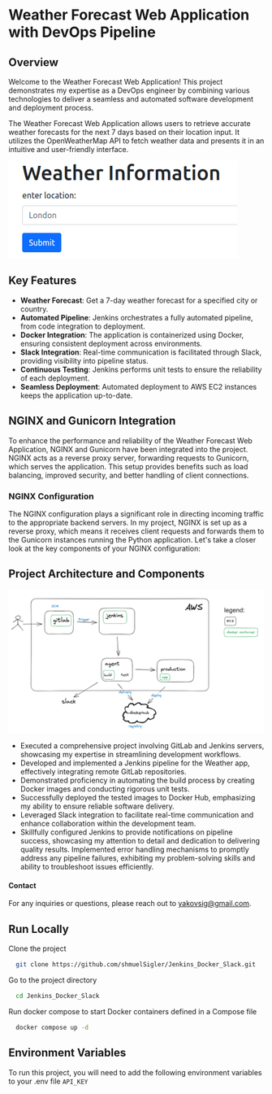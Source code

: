 
# Weather Forecast Web Application with DevOps Pipeline


## Overview
Welcome to the Weather Forecast Web Application! This project demonstrates my expertise as a DevOps engineer by combining various technologies to deliver a seamless and automated software development and deployment process.

The Weather Forecast Web Application allows users to retrieve accurate weather forecasts for the next 7 days based on their location input. It utilizes the OpenWeatherMap API to fetch weather data and presents it in an intuitive and user-friendly interface.

![App Screenshot](https://github.com/shmuelSigler/Jenkins_Docker_Slack/blob/main/weather%20app%20screenshot.png?raw=true)

## Key Features
- **Weather Forecast**: Get a 7-day weather forecast for a specified city or country.
- **Automated Pipeline**: Jenkins orchestrates a fully automated pipeline, from code integration to deployment.
- **Docker Integration**: The application is containerized using Docker, ensuring consistent deployment across environments.
- **Slack Integration**: Real-time communication is facilitated through Slack, providing visibility into pipeline status.
- **Continuous Testing**: Jenkins performs unit tests to ensure the reliability of each deployment.
- **Seamless Deployment**: Automated deployment to AWS EC2 instances keeps the application up-to-date.

## NGINX and Gunicorn Integration
To enhance the performance and reliability of the Weather Forecast Web Application, NGINX and Gunicorn have been integrated into the project. NGINX acts as a reverse proxy server, forwarding requests to Gunicorn, which serves the application. This setup provides benefits such as load balancing, improved security, and better handling of client connections.

### NGINX Configuration
The NGINX configuration plays a significant role in directing incoming traffic to the appropriate backend servers. In my project, NGINX is set up as a reverse proxy, which means it receives client requests and forwards them to the Gunicorn instances running the Python application. Let's take a closer look at the key components of your NGINX configuration:

## Project Architecture and Components

![Architecture](https://github.com/shmuelSigler/Jenkins_Docker_Slack/blob/main/architecture.png?raw=true)

- Executed a comprehensive project involving GitLab and Jenkins servers, showcasing my expertise in streamlining development workflows. 
- Developed and implemented a Jenkins pipeline for the Weather app, effectively integrating remote GitLab repositories. 
- Demonstrated proficiency in automating the build process by creating Docker images and conducting rigorous unit tests. 
- Successfully deployed the tested images to Docker Hub, emphasizing my ability to ensure reliable software delivery. 
- Leveraged Slack integration to facilitate real-time communication and enhance collaboration within the development team. 
- Skillfully configured Jenkins to provide notifications on pipeline success, showcasing my attention to detail and dedication to delivering quality results. Implemented error handling mechanisms to promptly address any pipeline failures, exhibiting my problem-solving skills and ability to troubleshoot issues efficiently.



#### Contact
For any inquiries or questions, please reach out to yakovsig@gmail.com.

## Run Locally

Clone the project

```bash
  git clone https://github.com/shmuelSigler/Jenkins_Docker_Slack.git
```

Go to the project directory

```bash
  cd Jenkins_Docker_Slack
```

Run docker compose to start Docker containers defined in a Compose file

```bash
  docker compose up -d
```

  ## Environment Variables

To run this project, you will need to add the following environment variables to your .env file
`API_KEY`
